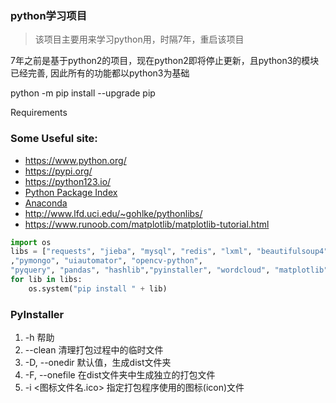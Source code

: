 ### python学习项目
> 该项目主要用来学习python用，时隔7年，重启该项目

7年之前是基于python2的项目，现在python2即将停止更新，且python3的模块已经完善, 因此所有的功能都以python3为基础

python -m pip install --upgrade pip

Requirements

### Some Useful site:
- https://www.python.org/
- https://pypi.org/
- https://python123.io/
- [Python Package Index](https://pypi.org)
- [Anaconda](https://www.continuum.io)
- http://www.lfd.uci.edu/~gohlke/pythonlibs/
- https://www.runoob.com/matplotlib/matplotlib-tutorial.html

```python
import os
libs = ["requests", "jieba", "mysql", "redis", "lxml", "beautifulsoup4"
,"pymongo", "uiautomator", "opencv-python", 
"pyquery", "pandas", "hashlib","pyinstaller", "wordcloud", "matplotlib"]
for lib in libs:
    os.system("pip install " + lib)
```

### PyInstaller 
1. -h 帮助
2. --clean 清理打包过程中的临时文件
3. -D, --onedir 默认值，生成dist文件夹
4. -F, --onefile 在dist文件夹中生成独立的打包文件
5. -i <图标文件名.ico> 指定打包程序使用的图标(icon)文件



